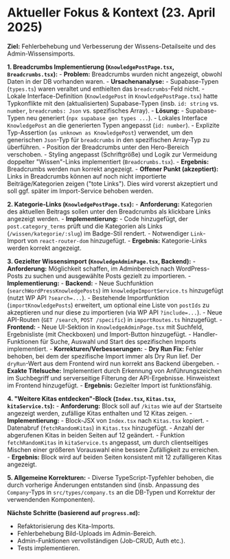 # Aktueller Fokus & Kontext (23. April 2025)

**Ziel:** Fehlerbehebung und Verbesserung der Wissens-Detailseite und des Admin-Wissensimports.

**1. Breadcrumbs Implementierung (`KnowledgePostPage.tsx`, `Breadcrumbs.tsx`):**
    - **Problem:** Breadcrumbs wurden nicht angezeigt, obwohl Daten in der DB vorhanden waren.
    - **Ursachenanalyse:**
        - Supabase-Typen (`types.ts`) waren veraltet und enthielten das `breadcrumbs`-Feld nicht.
        - Lokale Interface-Definition (`KnowledgePost` in `KnowledgePostPage.tsx`) hatte Typkonflikte mit den (aktualisierten) Supabase-Typen (insb. `id: string` vs. `number`, `breadcrumbs: Json` vs. spezifisches Array).
    - **Lösung:**
        - Supabase-Typen neu generiert (`npx supabase gen types ...`).
        - Lokales Interface `KnowledgePost` an die generierten Typen angepasst (`id: number`).
        - Explizite Typ-Assertion (`as unknown as KnowledgePost`) verwendet, um den generischen `Json`-Typ für `breadcrumbs` in den spezifischen Array-Typ zu überführen.
        - Position der Breadcrumbs unter den Hero-Bereich verschoben.
        - Styling angepasst (Schriftgröße) und Logik zur Vermeidung doppelter "Wissen"-Links implementiert (`Breadcrumbs.tsx`).
    - **Ergebnis:** Breadcrumbs werden nun korrekt angezeigt.
    - **Offener Punkt (akzeptiert):** Links in Breadcrumbs können auf noch nicht importierte Beiträge/Kategorien zeigen ("tote Links"). Dies wird vorerst akzeptiert und soll ggf. später im Import-Service behoben werden.

**2. Kategorie-Links (`KnowledgePostPage.tsx`):**
    - **Anforderung:** Kategorien des aktuellen Beitrags sollen unter den Breadcrumbs als klickbare Links angezeigt werden.
    - **Implementierung:**
        - Code hinzugefügt, der `post.category_terms` prüft und die Kategorien als Links (`/wissen/kategorie/:slug`) im Badge-Stil rendert.
        - Notwendiger `Link`-Import von `react-router-dom` hinzugefügt.
    - **Ergebnis:** Kategorie-Links werden korrekt angezeigt.

**3. Gezielter Wissensimport (`KnowledgeAdminPage.tsx`, Backend):**
    - **Anforderung:** Möglichkeit schaffen, im Adminbereich nach WordPress-Posts zu suchen und ausgewählte Posts gezielt zu importieren.
    - **Implementierung:**
        - **Backend:**
            - Neue Suchfunktion (`searchWordPressKnowledgePosts`) im `knowledgeImportService.ts` hinzugefügt (nutzt WP API `?search=...`).
            - Bestehende Importfunktion (`importKnowledgePosts`) erweitert, um optional eine Liste von `postIds` zu akzeptieren und nur diese zu importieren (via WP API `?include=...`).
            - Neue API-Routen (`GET /search`, `POST /specific`) in `importRoutes.ts` hinzugefügt.
        - **Frontend:**
            - Neue UI-Sektion in `KnowledgeAdminPage.tsx` mit Suchfeld, Ergebnisliste (mit Checkboxen) und Import-Button hinzugefügt.
            - Handler-Funktionen für Suche, Auswahl und Start des spezifischen Imports implementiert.
    - **Korrekturen/Verbesserungen:**
        - **Dry Run Fix:** Fehler behoben, bei dem der spezifische Import immer als Dry Run lief. Der `dryRun`-Wert aus dem Frontend wird nun korrekt ans Backend übergeben.
        - **Exakte Titelsuche:** Implementiert durch Erkennung von Anführungszeichen im Suchbegriff und serverseitige Filterung der API-Ergebnisse. Hinweistext im Frontend hinzugefügt.
    - **Ergebnis:** Gezielter Import ist funktionsfähig.

**4. "Weitere Kitas entdecken"-Block (`Index.tsx`, `Kitas.tsx`, `kitaService.ts`):**
    - **Anforderung:** Block soll auf `/kitas` wie auf der Startseite angezeigt werden, zufällige Kitas enthalten und 12 Kitas zeigen.
    - **Implementierung:**
        - Block-JSX von `Index.tsx` nach `Kitas.tsx` kopiert.
        - Datenabruf (`fetchRandomKitas`) in `Kitas.tsx` hinzugefügt.
        - Anzahl der abgerufenen Kitas in beiden Seiten auf 12 geändert.
        - Funktion `fetchRandomKitas` in `kitaService.ts` angepasst, um durch clientseitiges Mischen einer größeren Vorauswahl eine bessere Zufälligkeit zu erreichen.
    - **Ergebnis:** Block wird auf beiden Seiten konsistent mit 12 zufälligeren Kitas angezeigt.

**5. Allgemeine Korrekturen:**
    - Diverse TypeScript-Typfehler behoben, die durch vorherige Änderungen entstanden sind (insb. Anpassung des `Company`-Typs in `src/types/company.ts` an die DB-Typen und Korrektur der verwendenden Komponenten).

**Nächste Schritte (basierend auf `progress.md`):**
- Refaktorisierung des Kita-Imports.
- Fehlerbehebung Bild-Uploads im Admin-Bereich.
- Admin-Funktionen vervollständigen (Job-CRUD, Auth etc.).
- Tests implementieren.

